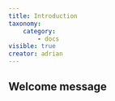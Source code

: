 ```yaml
---
title: Introduction
taxonomy:
    category:
        - docs
visible: true
creator: adrian
---
```


## Welcome message




